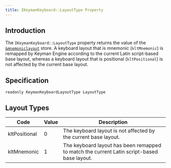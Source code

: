 ```yaml
---
title: IKeymanKeyboard::LayoutType Property
---
```


## Introduction

The `IKeymanKeyboard::LayoutType` property returns the value of the
[`&mnemoniclayout`](/developer/language/reference/mnemoniclayout) store.
A keyboard layout that is mnemonic (`kltMnemonic`) is remapped by Keyman
Engine according to the current Latin script-based base layout, whereas
a keyboard layout that is positional (`kltPositional`) is not affected
by the current base layout.

## Specification

``` clike
readonly KeymanKeyboardLayoutType LayoutType
```

## Layout Types

| Code | Value | Description |
|----|----|----|
| kltPositional | 0 | The keyboard layout is not affected by the current base layout. |
| kltMnemonic | 1 | The keyboard layout has been remapped to match the current Latin script-based base layout. |
